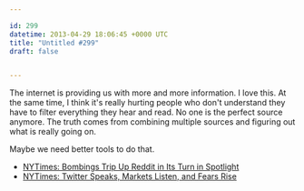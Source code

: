 ```yaml
---

id: 299
datetime: 2013-04-29 18:06:45 +0000 UTC
title: "Untitled #299"
draft: false


---
```


The internet is providing us with more and more information. I love this. At the same time, I think it's really hurting people who don't understand they have to filter everything they hear and read. No one is the perfect source anymore. The truth comes from combining multiple sources and figuring out what is really going on.

Maybe we need better tools to do that. 

 
 * [NYTimes: Bombings Trip Up Reddit in Its Turn in Spotlight](http://nyti.ms/Y6TZl9)
 * [NYTimes: Twitter Speaks, Markets Listen, and Fears Rise](http://nyti.ms/ZuoSki)


